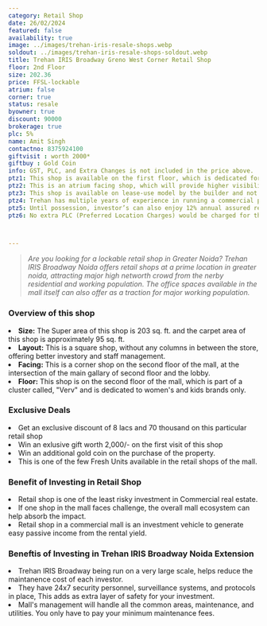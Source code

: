 ```yaml
---
category: Retail Shop
date: 26/02/2024
featured: false
availability: true
image: ../images/trehan-iris-resale-shops.webp
soldout: ../images/trehan-iris-resale-shops-soldout.webp
title: Trehan IRIS Broadway Greno West Corner Retail Shop
floor: 2nd Floor
size: 202.36
price: FFSL-lockable
atrium: false
corner: true
status: resale
byowner: true
discount: 90000
brokerage: true
plc: 5%
name: Amit Singh
contactno: 8375924100
giftvisit : worth 2000*
giftbuy : Gold Coin
info: GST, PLC, and Extra Changes is not included in the price above.
ptz1: This shop is available on the first floor, which is dedicated for Mens and Sports retail shops only.
ptz2: This is an atrium facing shop, which will provide higher visibility and footfall. Therefore, a rental yield for this shops can be expected.
ptz3: This shop is available on lease-use model by the builder and not for personal use.
ptz4: Trehan has multiple years of experience in running a commercial project on lease model, so the investors can be assured for rental yield from their shop for a long period of time.
ptz5: Until possession, investor’s can also enjoy 12% annual assured return by the builder.
ptz6: No extra PLC (Preferred Location Charges) would be charged for this shop even though the shop is atrium facing and right beside the escalators.



---
```


> _Are you looking for a lockable retail shop in Greater Noida? Trehan IRIS Broadway Noida offers retail shops at a prime location in greater noida, attracting major high networth crowd from the nerby residential and working population. The office spaces available in the mall itself can also offer as a traction for major working population._

### Overview of this shop
<li> <b>Size:</b> The Super area of this shop is 203 sq. ft. and the carpet area of this shop is approximately 95 sq. ft.
<li> <b>Layout:</b> This is a square shop, without any columns in between the store, offering better investory and staff management.
<li> <b>Facing:</b> This is a corner shop on the second floor of the mall, at the intersection of the main gallary of second floor and the lobby.
<li> <b>Floor:</b> This shop is on the second floor of the mall, which is part of a cluster called, "Verv" and is dedicated to women's and kids brands only.

### Exclusive Deals
<li> Get an exclusive discount of 8 lacs and 70 thousand on this particular retail shop
<li> Win an exlusive gift worth 2,000/- on the first visit of this shop
<li> Win an additional gold coin on the purchase of the property.
<li> This is one of the few Fresh Units available in the retail shops of the mall.

### Benefit of Investing in Retail Shop
<li> Retail shop is one of the least risky investment in Commercial real estate.
<li> If one shop in the mall faces challenge, the overall mall ecosystem can help absorb the impact.
<li> Retail shop in a commercial mall is an investment vehicle to generate easy passive income from the rental yield.

### Beneftis of Investing in Trehan IRIS Broadway Noida Extension
<li> Trehan IRIS Broadway being run on a very large scale, helps reduce the maintanence cost of each investor.
<li> They have 24x7 security personnel, surveillance systems, and protocols in place, This adds as extra layer of safety for your investment.
<li> Mall's management will handle all the common areas, maintenance, and utilities. You only have to pay your minimum maintenance fees.
